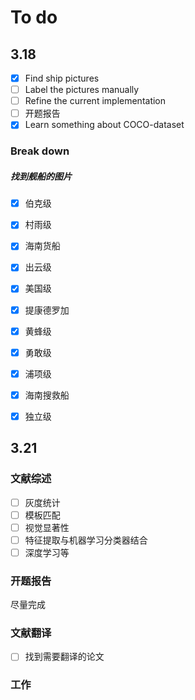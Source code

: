 # To do

## 3.18
- [x] Find ship pictures 
- [ ] Label the pictures manually
- [ ] Refine the current implementation
- [ ] 开题报告
- [x] Learn something about COCO-dataset

### Break down
##### 找到舰船的图片
- [x] 伯克级
- [x] 村雨级
- [x] 海南货船
- [x] 出云级
- [x] 美国级
- [x] 提康德罗加
- [x] 黄蜂级
- [x] 勇敢级
- [x] 浦项级
- [x] 海南搜救船
- [x] 独立级



## 3.21
### 文献综述
- [ ] 灰度统计
- [ ] 模板匹配
- [ ] 视觉显著性
- [ ] 特征提取与机器学习分类器结合
- [ ] 深度学习等

### 开题报告
尽量完成

### 文献翻译
- [ ] 找到需要翻译的论文

### 工作
